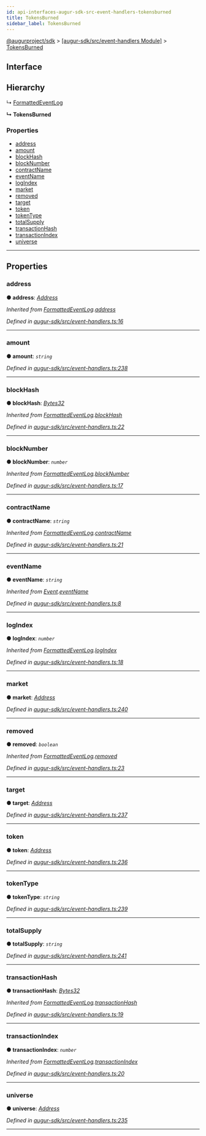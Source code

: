 ```yaml
---
id: api-interfaces-augur-sdk-src-event-handlers-tokensburned
title: TokensBurned
sidebar_label: TokensBurned
---
```


[@augurproject/sdk](api-readme.md) > [[augur-sdk/src/event-handlers Module]](api-modules-augur-sdk-src-event-handlers-module.md) > [TokensBurned](api-interfaces-augur-sdk-src-event-handlers-tokensburned.md)

## Interface

## Hierarchy

↳  [FormattedEventLog](api-interfaces-augur-sdk-src-event-handlers-formattedeventlog.md)

**↳ TokensBurned**

### Properties

* [address](api-interfaces-augur-sdk-src-event-handlers-tokensburned.md#address)
* [amount](api-interfaces-augur-sdk-src-event-handlers-tokensburned.md#amount)
* [blockHash](api-interfaces-augur-sdk-src-event-handlers-tokensburned.md#blockhash)
* [blockNumber](api-interfaces-augur-sdk-src-event-handlers-tokensburned.md#blocknumber)
* [contractName](api-interfaces-augur-sdk-src-event-handlers-tokensburned.md#contractname)
* [eventName](api-interfaces-augur-sdk-src-event-handlers-tokensburned.md#eventname)
* [logIndex](api-interfaces-augur-sdk-src-event-handlers-tokensburned.md#logindex)
* [market](api-interfaces-augur-sdk-src-event-handlers-tokensburned.md#market)
* [removed](api-interfaces-augur-sdk-src-event-handlers-tokensburned.md#removed)
* [target](api-interfaces-augur-sdk-src-event-handlers-tokensburned.md#target)
* [token](api-interfaces-augur-sdk-src-event-handlers-tokensburned.md#token)
* [tokenType](api-interfaces-augur-sdk-src-event-handlers-tokensburned.md#tokentype)
* [totalSupply](api-interfaces-augur-sdk-src-event-handlers-tokensburned.md#totalsupply)
* [transactionHash](api-interfaces-augur-sdk-src-event-handlers-tokensburned.md#transactionhash)
* [transactionIndex](api-interfaces-augur-sdk-src-event-handlers-tokensburned.md#transactionindex)
* [universe](api-interfaces-augur-sdk-src-event-handlers-tokensburned.md#universe)

---

## Properties

<a id="address"></a>

###  address

**● address**: *[Address](api-modules-augur-sdk-src-event-handlers-module.md#address)*

*Inherited from [FormattedEventLog](api-interfaces-augur-sdk-src-event-handlers-formattedeventlog.md).[address](api-interfaces-augur-sdk-src-event-handlers-formattedeventlog.md#address)*

*Defined in [augur-sdk/src/event-handlers.ts:16](https://github.com/AugurProject/augur/blob/3727cd4ec9/packages/augur-sdk/src/event-handlers.ts#L16)*

___
<a id="amount"></a>

###  amount

**● amount**: *`string`*

*Defined in [augur-sdk/src/event-handlers.ts:238](https://github.com/AugurProject/augur/blob/3727cd4ec9/packages/augur-sdk/src/event-handlers.ts#L238)*

___
<a id="blockhash"></a>

###  blockHash

**● blockHash**: *[Bytes32](api-modules-augur-sdk-src-event-handlers-module.md#bytes32)*

*Inherited from [FormattedEventLog](api-interfaces-augur-sdk-src-event-handlers-formattedeventlog.md).[blockHash](api-interfaces-augur-sdk-src-event-handlers-formattedeventlog.md#blockhash)*

*Defined in [augur-sdk/src/event-handlers.ts:22](https://github.com/AugurProject/augur/blob/3727cd4ec9/packages/augur-sdk/src/event-handlers.ts#L22)*

___
<a id="blocknumber"></a>

###  blockNumber

**● blockNumber**: *`number`*

*Inherited from [FormattedEventLog](api-interfaces-augur-sdk-src-event-handlers-formattedeventlog.md).[blockNumber](api-interfaces-augur-sdk-src-event-handlers-formattedeventlog.md#blocknumber)*

*Defined in [augur-sdk/src/event-handlers.ts:17](https://github.com/AugurProject/augur/blob/3727cd4ec9/packages/augur-sdk/src/event-handlers.ts#L17)*

___
<a id="contractname"></a>

###  contractName

**● contractName**: *`string`*

*Inherited from [FormattedEventLog](api-interfaces-augur-sdk-src-event-handlers-formattedeventlog.md).[contractName](api-interfaces-augur-sdk-src-event-handlers-formattedeventlog.md#contractname)*

*Defined in [augur-sdk/src/event-handlers.ts:21](https://github.com/AugurProject/augur/blob/3727cd4ec9/packages/augur-sdk/src/event-handlers.ts#L21)*

___
<a id="eventname"></a>

###  eventName

**● eventName**: *`string`*

*Inherited from [Event](api-interfaces-augur-sdk-src-event-handlers-event.md).[eventName](api-interfaces-augur-sdk-src-event-handlers-event.md#eventname)*

*Defined in [augur-sdk/src/event-handlers.ts:8](https://github.com/AugurProject/augur/blob/3727cd4ec9/packages/augur-sdk/src/event-handlers.ts#L8)*

___
<a id="logindex"></a>

###  logIndex

**● logIndex**: *`number`*

*Inherited from [FormattedEventLog](api-interfaces-augur-sdk-src-event-handlers-formattedeventlog.md).[logIndex](api-interfaces-augur-sdk-src-event-handlers-formattedeventlog.md#logindex)*

*Defined in [augur-sdk/src/event-handlers.ts:18](https://github.com/AugurProject/augur/blob/3727cd4ec9/packages/augur-sdk/src/event-handlers.ts#L18)*

___
<a id="market"></a>

###  market

**● market**: *[Address](api-modules-augur-sdk-src-event-handlers-module.md#address)*

*Defined in [augur-sdk/src/event-handlers.ts:240](https://github.com/AugurProject/augur/blob/3727cd4ec9/packages/augur-sdk/src/event-handlers.ts#L240)*

___
<a id="removed"></a>

###  removed

**● removed**: *`boolean`*

*Inherited from [FormattedEventLog](api-interfaces-augur-sdk-src-event-handlers-formattedeventlog.md).[removed](api-interfaces-augur-sdk-src-event-handlers-formattedeventlog.md#removed)*

*Defined in [augur-sdk/src/event-handlers.ts:23](https://github.com/AugurProject/augur/blob/3727cd4ec9/packages/augur-sdk/src/event-handlers.ts#L23)*

___
<a id="target"></a>

###  target

**● target**: *[Address](api-modules-augur-sdk-src-event-handlers-module.md#address)*

*Defined in [augur-sdk/src/event-handlers.ts:237](https://github.com/AugurProject/augur/blob/3727cd4ec9/packages/augur-sdk/src/event-handlers.ts#L237)*

___
<a id="token"></a>

###  token

**● token**: *[Address](api-modules-augur-sdk-src-event-handlers-module.md#address)*

*Defined in [augur-sdk/src/event-handlers.ts:236](https://github.com/AugurProject/augur/blob/3727cd4ec9/packages/augur-sdk/src/event-handlers.ts#L236)*

___
<a id="tokentype"></a>

###  tokenType

**● tokenType**: *`string`*

*Defined in [augur-sdk/src/event-handlers.ts:239](https://github.com/AugurProject/augur/blob/3727cd4ec9/packages/augur-sdk/src/event-handlers.ts#L239)*

___
<a id="totalsupply"></a>

###  totalSupply

**● totalSupply**: *`string`*

*Defined in [augur-sdk/src/event-handlers.ts:241](https://github.com/AugurProject/augur/blob/3727cd4ec9/packages/augur-sdk/src/event-handlers.ts#L241)*

___
<a id="transactionhash"></a>

###  transactionHash

**● transactionHash**: *[Bytes32](api-modules-augur-sdk-src-event-handlers-module.md#bytes32)*

*Inherited from [FormattedEventLog](api-interfaces-augur-sdk-src-event-handlers-formattedeventlog.md).[transactionHash](api-interfaces-augur-sdk-src-event-handlers-formattedeventlog.md#transactionhash)*

*Defined in [augur-sdk/src/event-handlers.ts:19](https://github.com/AugurProject/augur/blob/3727cd4ec9/packages/augur-sdk/src/event-handlers.ts#L19)*

___
<a id="transactionindex"></a>

###  transactionIndex

**● transactionIndex**: *`number`*

*Inherited from [FormattedEventLog](api-interfaces-augur-sdk-src-event-handlers-formattedeventlog.md).[transactionIndex](api-interfaces-augur-sdk-src-event-handlers-formattedeventlog.md#transactionindex)*

*Defined in [augur-sdk/src/event-handlers.ts:20](https://github.com/AugurProject/augur/blob/3727cd4ec9/packages/augur-sdk/src/event-handlers.ts#L20)*

___
<a id="universe"></a>

###  universe

**● universe**: *[Address](api-modules-augur-sdk-src-event-handlers-module.md#address)*

*Defined in [augur-sdk/src/event-handlers.ts:235](https://github.com/AugurProject/augur/blob/3727cd4ec9/packages/augur-sdk/src/event-handlers.ts#L235)*

___

